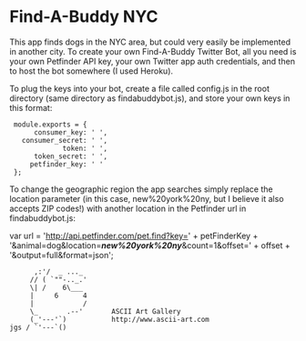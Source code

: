 Find-A-Buddy NYC
==========



This app finds dogs in the NYC area, but could very easily be implemented in another city. To create your own Find-A-Buddy Twitter Bot, all you need is your own Petfinder API key, your own Twitter app auth credentials, and then to host the bot somewhere (I used Heroku).

To plug the keys into your bot, create a file called config.js in the root directory (same directory as findabuddybot.js), and store your own keys in this format:

     module.exports = {
          consumer_key: ' ',
       consumer_secret: ' ',
                 token: ' ',
          token_secret: ' ',
         petfinder_key: ' '
     };

To change the geographic region the app searches simply replace the location parameter (in this case, new%20york%20ny, but I believe it also accepts ZIP codes!) with another location in the Petfinder url in findabuddybot.js:

var url = 'http://api.petfinder.com/pet.find?key=' + petFinderKey + '&animal=dog&location=***new%20york%20ny***&count=1&offset=' + offset + '&output=full&format=json';

    
          ,:'/  _ ..._
         // ( `""-.._.'
         \| /    6\___  
         |     6      4      
         |            /
         \_       .--'       ASCII Art Gallery
         (_'---'`)           http://www.ascii-art.com
    jgs / `'---`()
